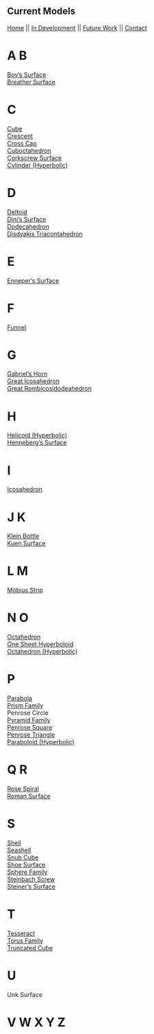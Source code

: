 ## Current Models
[Home](https://pharaohcola13.github.io/GeoExpanse/) || [In Development](https://github.com/PharaohCola13/GeoExpanse/blob/master/docs/DEV.md) || [Future Work](https://github.com/PharaohCola13/GeoExpanse/blob/master/docs/FUTURE.md) || [Contact](https://github.com/PharaohCola13/GeoExpanse/blob/master/docs/CONTACT.md)</nav>

</div>
<h1>A B</h1>
<p>
<a href="http://mathworld.wolfram.com/BoySurface.html" title="Boy's Surface">Boy’s Surface</a>
<br>
<a href="https://github.com/PharaohCola13/geometric-models/tree/master/Current%20Models/Surfaces/breather_surface.py" title="Breather's Surface">Breather Surface</a>
</p>

<h1>C</h1>
<p>
<a href="http://mathworld.wolfram.com/Cube.html" title="Cube">Cube</a>
<br>
<a href="https://github.com/PharaohCola13/geometric-models/tree/master/Current%20Models/Misc./cressant.py" title="Crescent">Crescent</a>
<br>
<a href="http://mathworld.wolfram.com/Cross-Cap.html" title="Cross Cap">Cross Cap</a>
<br>
<a href="http://mathworld.wolfram.com/Cuboctahedron.html" title="Cuboctahedron">Cuboctahedron</a>
<br>
<a href="http://mathworld.wolfram.com/CorkscrewSurface.html" title="Corkscrew Surface">Corkscrew Surface</a>
<br>
<a href="http://mathworld.wolfram.com/HyperbolicCylinder.html" title="Cylinder (Hyperbolic)">Cylinder (Hyperbolic)</a>
</p>

<h1>D</h1>
<p>
<a href="http://mathworld.wolfram.com/Deltoid.html" title="Deltoid">Deltoid</a>
<br>
<a href="http://mathworld.wolfram.com/DinisSurface.html" title="Dini's Surface">Dini’s Surface</a>
<br>
<a href="http://mathworld.wolfram.com/Dodecahedron.html" title="Dodecahedron">Dodecahedron</a>
<br>
<a href="http://mathworld.wolfram.com/DisdyakisTriacontahedron.html" title="Disdyakis Triacontahedron">Disdyakis Triacontahedron</a>
</p>

<h1>E</h1>
<p>
<a href="http://mathworld.wolfram.com/EnnepersMinimalSurface.html" title="Enneper's Surface">Enneper’s Surface</a>
</p>

<h1>F</h1>
<p>
<a href="http://mathworld.wolfram.com/Funnel.html" title="Tunnels, but with an F">Funnel</a></p>

<h1>G</h1>
<p>
<a href="http://mathworld.wolfram.com/GabrielsHorn.html" title="Gabriel's Horn">Gabriel’s Horn</a>
<br>
<a href="http://mathworld.wolfram.com/GreatIcosahedron.html" title="Great Icosahedron">Great Icosahedron</a>
<br>
<a href="http://mathworld.wolfram.com/GreatRhombicosidodecahedron.html" title="Great Rombicosidodeahedron">Great Rombicosidodeahedron</a></p>

<h1>H</h1>
<p>
<a href="http://mathworld.wolfram.com/HyperbolicHelicoid.html" title="Helicoid (Hyperbolic)">Helicoid (Hyperbolic)</a>
<br>
<a href="http://mathworld.wolfram.com/HennebergsMinimalSurface.html" title="Henneberg's Surface">Henneberg’s Surface</a>
</p>

<h1>I</h1>
<p>
<a href="http://mathworld.wolfram.com/Icosahedron.html" title="Icosahedron">Icosahedron</a></p>

<h1>J K</h1>
<p>
<a href="http://mathworld.wolfram.com/KleinBottle.html" title="Klein Bottle">Klein Bottle</a>
<br>
<a href="http://mathworld.wolfram.com/KuenSurface.html" title="Kuen Surface">Kuen Surface</a></p>

<h1>L M</h1>
<p>
<a href="http://mathworld.wolfram.com/MoebiusStrip.html" title="M&#xF6;bius Strip">M&#xF6;bius Strip</a></p>

<h1>N O</h1>
<p>
<a href="http://mathworld.wolfram.com/Octahedron.html" title="Octahedron">Octahedron</a>
<br>
<a href="http://mathworld.wolfram.com/One-SheetedHyperboloid.html" title="One Sheet Hyperboloid">One Sheet Hyperboloid</a>
<br>
<a href="http://mathworld.wolfram.com/HyperbolicOctahedron.html" title="Octahedron (Hyperbolic)">Octahedron (Hyperbolic)</a>
</p>

<h1>P</h1>
<p>
<a href="http://mathworld.wolfram.com/Parabola.html" title="Parabola">Parabola</a>
<br>
<a href="http://mathworld.wolfram.com/Prism.html" title="Tons and Tons of Prisms">Prism Family</a>
<br>
Penrose Circle
<br>
<a href="http://mathworld.wolfram.com/Pyramid.html" title="Tons and Tons of Pyramids">Pyramid Family</a>
<br>
<a href="http://mathworld.wolfram.com/Tribox.html" title="Penrose Square">Penrose Square</a>
<br>
<a href="http://mathworld.wolfram.com/PenroseTriangle.html" title="Penrose Triangle">Penrose Triangle</a>
<br>
<a href="http://mathworld.wolfram.com/HyperbolicParaboloid.html" title="Paraboloid (Hyperbolic)">Paraboloid (Hyperbolic)</a>
</p>

<h1>Q R</h1>
<p>
<a href="https://github.com/PharaohCola13/geometric-models/tree/master/Current%20Models/Misc./rose_spiral.py" title="Rose Spiral">Rose Spiral</a>
<br>
<a href="http://mathworld.wolfram.com/RomanSurface.html" title="117 AD: Life is good">Roman Surface</a></p>

<h1>S</h1>
<p>
<a href="https://github.com/PharaohCola13/geometric-models/tree/master/Current%20Models/Misc./shell.py" title="Shell">Shell</a>
<br>
<a href="http://mathworld.wolfram.com/Seashell.html" title="Seashell">Seashell</a>
<br>
<a href="http://mathworld.wolfram.com/SnubCube.html" title="Snub Cube">Snub Cube</a>
<br>
<a href="http://mathworld.wolfram.com/ShoeSurface.html" title="Shoe Surface">Shoe Surface</a>
<br>
<a href="http://mathworld.wolfram.com/Sphere.html" title="Tons and Tons of...Spheres?">Sphere Family</a>
<br>
<a href="http://mathworld.wolfram.com/SteinbachScrew.html" title="Steinbach Screw">Steinbach Screw</a>
<br>
<a href="http://mathworld.wolfram.com/SteinerSurface.html" title="Steiner's Surface">Steiner’s Surface</a>
</p>

<h1>T</h1>
<p>
<a href="http://mathworld.wolfram.com/Tesseract.html" title="It's like a cube, but better">Tesseract</a>
<br>
<a href="http://mathworld.wolfram.com/Torus.html" title="Tons and Tons of Tori">Torus Family</a>
<br>
<a href="http://mathworld.wolfram.com/TruncatedCube.html" title="Truncated Cube">Truncated Cube</a>
</p>

<h1>U</h1>
<p>
Unk Surface</p>

<h1>V W X Y Z</h1>